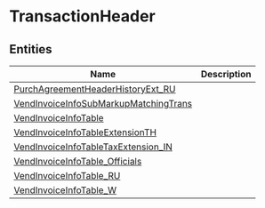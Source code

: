 
# TransactionHeader


## Entities

|Name|Description|
|---|---|
|[PurchAgreementHeaderHistoryExt_RU](PurchAgreementHeaderHistoryExt_RU.cdm.json)||
|[VendInvoiceInfoSubMarkupMatchingTrans](VendInvoiceInfoSubMarkupMatchingTrans.cdm.json)||
|[VendInvoiceInfoTable](VendInvoiceInfoTable.cdm.json)||
|[VendInvoiceInfoTableExtensionTH](VendInvoiceInfoTableExtensionTH.cdm.json)||
|[VendInvoiceInfoTableTaxExtension_IN](VendInvoiceInfoTableTaxExtension_IN.cdm.json)||
|[VendInvoiceInfoTable_Officials](VendInvoiceInfoTable_Officials.cdm.json)||
|[VendInvoiceInfoTable_RU](VendInvoiceInfoTable_RU.cdm.json)||
|[VendInvoiceInfoTable_W](VendInvoiceInfoTable_W.cdm.json)||
